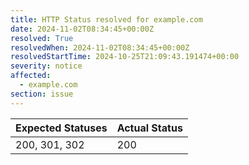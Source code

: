 ```yaml
---
title: HTTP Status resolved for example.com
date: 2024-11-02T08:34:45+00:00Z
resolved: True
resolvedWhen: 2024-11-02T08:34:45+00:00Z
resolvedStartTime: 2024-10-25T21:09:43.191474+00:00
severity: notice
affected:
  - example.com
section: issue
---
```


| Expected Statuses | Actual Status  |
|-------------------|----------------|
| 200, 301, 302 | 200 |
